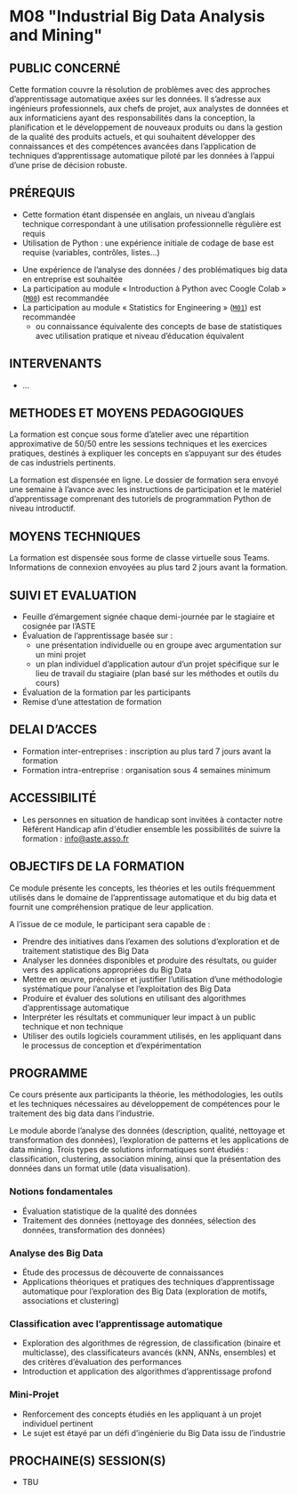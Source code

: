 # M08 "Industrial Big Data Analysis and Mining"

## PUBLIC CONCERNÉ
Cette formation couvre la résolution de problèmes avec des approches d’apprentissage automatique axées sur les données. Il s’adresse aux ingénieurs professionnels, aux chefs de projet, aux analystes de données et aux informaticiens ayant des responsabilités dans la conception, la planification et le développement de nouveaux produits ou dans la gestion de la qualité des produits actuels, et qui souhaitent développer des connaissances et des compétences avancées dans l’application de techniques d’apprentissage automatique piloté par les données à l’appui d’une prise de décision robuste.



## PRÉREQUIS
- Cette formation étant dispensée en anglais, un niveau d’anglais technique correspondant à une utilisation professionnelle régulière est requis
- Utilisation de Python : une expérience initiale de codage de base est requise (variables, contrôles, listes...)
<!--- some experience with Data Analysis / Big Data concerns in the workplace is expected as a use case to study is needed-->
- Une expérience de l’analyse des données / des problématiques big data en entreprise est souhaitée
- La participation au module « Introduction à Python avec Coogle Colab » ([`M00`][1]) est recommandée
- La participation au module « Statistics for Engineering » ([`M01`][2]) est recommandée
    - ou connaissance équivalente des concepts de base de statistiques avec utilisation pratique et niveau d’éducation équivalent



## INTERVENANTS
- ...



## METHODES ET MOYENS PEDAGOGIQUES
La formation est conçue sous forme d’atelier avec une répartition approximative de 50/50 entre les sessions techniques et les exercices pratiques, destinés à expliquer les concepts en s’appuyant sur des études de cas industriels pertinents.

La formation est dispensée en ligne. Le dossier de formation sera envoyé une semaine à l’avance avec les instructions de participation et le matériel d’apprentissage comprenant des tutoriels de programmation Python de niveau introductif.



## MOYENS TECHNIQUES
La formation est dispensée sous forme de classe virtuelle sous Teams. Informations de connexion envoyées au plus tard 2 jours avant la formation.



## SUIVI ET EVALUATION
- Feuille d’émargement signée chaque demi-journée par le stagiaire et cosignée par l’ASTE
- Évaluation de l’apprentissage basée sur :
    - une présentation individuelle ou en groupe avec argumentation sur un mini projet
    - un plan individuel d’application autour d’un projet spécifique sur le lieu de travail du stagiaire (plan basé sur les méthodes et outils du cours)
- Évaluation de la formation par les participants
- Remise d’une attestation de formation



## DELAI D’ACCES
- Formation inter-entreprises : inscription au plus tard 7 jours avant la formation
- Formation intra-entreprise : organisation sous 4 semaines minimum



## ACCESSIBILITÉ
- Les personnes en situation de handicap sont invitées à contacter notre Référent Handicap afin d'étudier ensemble les possibilités de suivre la formation : info@aste.asso.fr



## OBJECTIFS DE LA FORMATION
Ce module présente les concepts, les théories et les outils fréquemment utilisés dans le domaine de l’apprentissage automatique et du big data et fournit une compréhension pratique de leur application.

A l’issue de ce module, le participant sera capable de :
- Prendre des initiatives dans l’examen des solutions d’exploration et de traitement statistique des Big Data
- Analyser les données disponibles et produire des résultats, ou guider vers des applications appropriées du Big Data
- Mettre en œuvre, préconiser et justifier l’utilisation d’une méthodologie systématique pour l’analyse et l’exploitation des Big Data
- Produire et évaluer des solutions en utilisant des algorithmes d’apprentissage automatique
- Interpréter les résultats et communiquer leur impact à un public technique et non technique
- Utiliser des outils logiciels couramment utilisés, en les appliquant dans le processus de conception et d’expérimentation



## PROGRAMME
Ce cours présente aux participants la théorie, les méthodologies, les outils et les techniques nécessaires au développement de compétences pour le traitement des big data dans l’industrie.

Le module aborde l’analyse des données (description, qualité, nettoyage et transformation des données), l’exploration de patterns et les applications de data mining. Trois types de solutions informatiques sont étudiés : classification, clustering, association mining, ainsi que la présentation des données dans un format utile (data visualisation).

### Notions fondamentales
- Évaluation statistique de la qualité des données
- Traitement des données (nettoyage des données, sélection des données, transformation des données)

### Analyse des Big Data
- Étude des processus de découverte de connaissances
- Applications théoriques et pratiques des techniques d’apprentissage automatique pour l’exploration des Big Data (exploration de motifs, associations et clustering)

### Classification avec l’apprentissage automatique
- Exploration des algorithmes de régression, de classification (binaire et multiclasse), des classificateurs avancés (kNN, ANNs, ensembles) et des critères d’évaluation des performances
- Introduction et application des algorithmes d’apprentissage profond

### Mini-Projet
- Renforcement des concepts étudiés en les appliquant à un projet individuel pertinent
- Le sujet est étayé par un défi d’ingénierie du Big Data issu de l’industrie



## PROCHAINE(S) SESSION(S)
- TBU



<!-- LINKS -->
[1]: https://github.com/ub-safi/m00-intro-to-python-with-colab 'About M0'
[2]: https://github.com/ub-safi/m01-statistics-for-engineering 'About M1'
